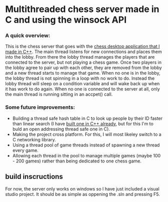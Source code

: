 # Multithreaded chess server made in C and using the winsock API

### A quick overview:
This is the chess server that goes with the [chess desktop application that I made in C++](https://github.com/oskarGrr/MultiplayerChess). The main thread listens for new connections and places them into the lobby. From there the lobby thread manages the players that are connected to the server, but not playing a chess game. Once two players in the lobby agree to pair up with each other, they are removed from the lobby and a new thread starts to manage that game. When no one is in the lobby, the lobby thread is not spinning in a loop with no work to do. Instead the lobby thread will sleep on a condition variable and will wake back up when it has work to do again. When no one is connected to the server at all, only the main thread is running sitting in an accpet() call.

### Some future improvements:
* Building a thread safe hash table in C to look up people by their ID faster than linear search (I have [built one in C++ already](https://github.com/oskarGrr/myContainers), but for this I'm to buld an open addressing thread safe one in C).
* Making the project cross platform. For this, I will most likeley switch to a C networking library.
* Using a thread pool of game threads instead of spawning a new thread every game.
* Allowing each thread in the pool to manage multiple games (maybe 100 - 200 games) rather than being dedicated to one chess game.

## build inscructions
For now, the server only works on windows so I have just included a visual studio project.
It should be as simple as oppening the .sln and pressing F5.